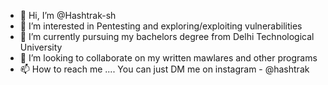 - 👋 Hi, I’m @Hashtrak-sh
- 👀 I’m interested in Pentesting and exploring/exploiting vulnerabilities 
- 🌱 I’m currently pursuing my bachelors degree from Delhi Technological University 
- 💞️ I’m looking to collaborate on my written mawlares and other programs
- 📫 How to reach me .... You can just DM me on instagram - @hashtrak 

<!---
Hashtrak-sh/Hashtrak-sh is a ✨ special ✨ repository because its `README.md` (this file) appears on your GitHub profile.
You can click the Preview link to take a look at your changes.
--->
